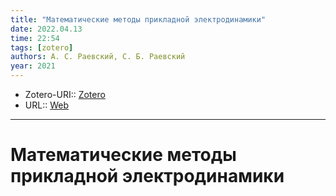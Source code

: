 ```yaml
---
title: "Математические методы прикладной электродинамики"
date: 2022.04.13
time: 22:54
tags: [zotero]
authors: А. С. Раевский, С. Б. Раевский
year: 2021
---
```


- Zotero-URI:: [Zotero](zotero://select/items/@raevskiyMatematicheskieMetodyPrikladnoy)
- URL:: [Web]()

---

# Математические методы прикладной электродинамики

